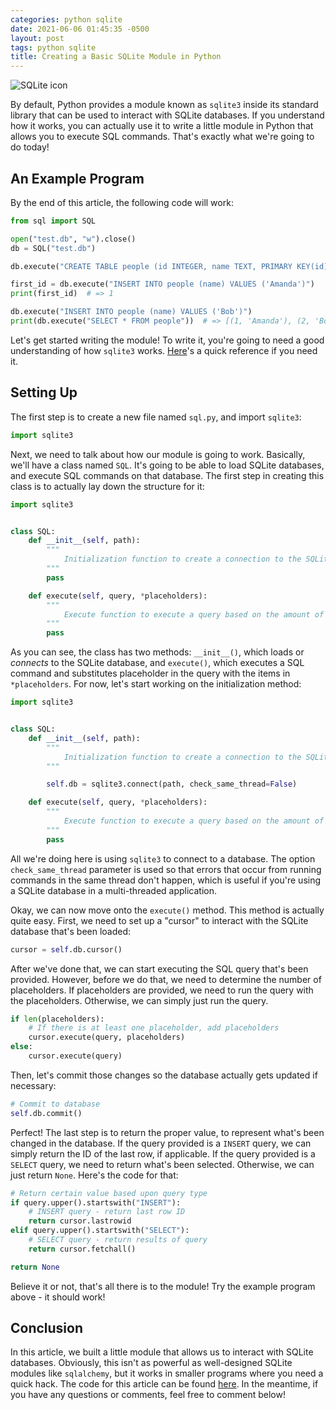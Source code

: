 ```yaml
---
categories: python sqlite
date: 2021-06-06 01:45:35 -0500
layout: post
tags: python sqlite
title: Creating a Basic SQLite Module in Python
---
```

![SQLite icon](https://upload.wikimedia.org/wikipedia/commons/thumb/3/38/SQLite370.svg/1200px-SQLite370.svg.png)

By default, Python provides a module known as `sqlite3` inside its standard library that can be used to interact with SQLite databases. If you understand how it works, you can actually use it to write a little module in Python that allows you to execute SQL commands. That's exactly what we're going to do today!

## An Example Program
By the end of this article, the following code will work:
```python
from sql import SQL

open("test.db", "w").close()
db = SQL("test.db")

db.execute("CREATE TABLE people (id INTEGER, name TEXT, PRIMARY KEY(id))")

first_id = db.execute("INSERT INTO people (name) VALUES ('Amanda')")
print(first_id)  # => 1

db.execute("INSERT INTO people (name) VALUES ('Bob')")
print(db.execute("SELECT * FROM people"))  # => [(1, 'Amanda'), (2, 'Bob')]
```
Let's get started writing the module! To write it, you're going to need a good understanding of how `sqlite3` works. [Here](https://docs.python.org/3/library/sqlite3.html)'s a quick reference if you need it.

## Setting Up
The first step is to create a new file named `sql.py`, and import `sqlite3`:
```python
import sqlite3
```
Next, we need to talk about how our module is going to work. Basically, we'll have a class named `SQL`. It's going to be able to load SQLite databases, and execute SQL commands on that database. The first step in creating this class is to actually lay down the structure for it:
```python
import sqlite3


class SQL:
    def __init__(self, path):
        """
            Initialization function to create a connection to the SQLite database.
        """
        pass

    def execute(self, query, *placeholders):
        """
            Execute function to execute a query based on the amount of placeholders.
        """
        pass
```
As you can see, the class has two methods: `__init__()`, which loads or *connects* to the SQLite database, and `execute()`, which executes a SQL command and substitutes placeholder in the query with the items in `*placeholders`. For now, let's start working on the initialization method:
```python
import sqlite3


class SQL:
    def __init__(self, path):
        """
            Initialization function to create a connection to the SQLite database.
        """

        self.db = sqlite3.connect(path, check_same_thread=False)

    def execute(self, query, *placeholders):
        """
            Execute function to execute a query based on the amount of placeholders.
        """
        pass
```
All we're doing here is using `sqlite3` to connect to a database. The option `check_same_thread` parameter is used so that errors that occur from running commands in the same thread don't happen, which is useful if you're using a SQLite database in a multi-threaded application.

Okay, we can now move onto the `execute()` method. This method is actually quite easy. First, we need to set up a "cursor" to interact with the SQLite database that's been loaded:
```python
cursor = self.db.cursor()
```
After we've done that, we can start executing the SQL query that's been provided. However, before we do that, we need to determine the number of placeholders. If placeholders are provided, we need to run the query with the placeholders. Otherwise, we can simply just run the query.
```python
if len(placeholders):
    # If there is at least one placeholder, add placeholders
    cursor.execute(query, placeholders)
else:
    cursor.execute(query)
```
Then, let's commit those changes so the database actually gets updated if necessary:
```python
# Commit to database
self.db.commit()
```
Perfect! The last step is to return the proper value, to represent what's been changed in the database. If the query provided is a `INSERT` query, we can simply return the ID of the last row, if applicable. If the query provided is a `SELECT` query, we need to return what's been selected. Otherwise, we can just return `None`. Here's the code for that:
```python
# Return certain value based upon query type
if query.upper().startswith("INSERT"):
    # INSERT query - return last row ID
    return cursor.lastrowid
elif query.upper().startswith("SELECT"):
    # SELECT query - return results of query
    return cursor.fetchall()

return None
```
Believe it or not, that's all there is to the module! Try the example program above - it should work!

## Conclusion
In this article, we built a little module that allows us to interact with SQLite databases. Obviously, this isn't as powerful as well-designed SQLite modules like `sqlalchemy`, but it works in smaller programs where you need a quick hack. The code for this article can be found [here](https://github.com/jianmin-chen/blog-programs/tree/main/Creating%20a%20Basic%20SQLite%20Module%20in%20Python). In the meantime, if you have any questions or comments, feel free to comment below!
